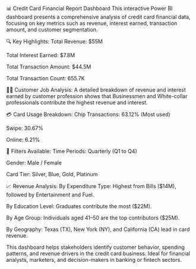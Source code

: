 📊 Credit Card Financial Report Dashboard
This interactive Power BI dashboard presents a comprehensive analysis of credit card financial data, focusing on key metrics such as revenue, interest earned, transaction amount, and customer segmentation.

🔍 Key Highlights:
Total Revenue: $55M

Total Interest Earned: $7.8M

Total Transaction Amount: $44.5M

Total Transaction Count: 655.7K

🧑‍💼 Customer Job Analysis:
A detailed breakdown of revenue and interest earned by customer profession shows that Businessmen and White-collar professionals contribute the highest revenue and interest.

💳 Card Usage Breakdown:
Chip Transactions: 
63.12% (Most used)

Swipe: 30.67%

Online: 6.21%

📅 Filters Available:
Time Periods: Quarterly (Q1 to Q4)

Gender: Male / Female

Card Tier: Silver, Blue, Gold, Platinum

📈 Revenue Analysis:
By Expenditure Type: Highest from Bills ($14M), followed by Entertainment and Fuel.

By Education Level: Graduates contribute the most ($22M).

By Age Group: Individuals aged 41–50 are the top contributors ($25M).

By Geography: Texas (TX), New York (NY), and California (CA) lead in card revenue.

This dashboard helps stakeholders identify customer behavior, spending patterns, and revenue drivers in the credit card business. Ideal for financial analysts, marketers, and decision-makers in banking or fintech sectors.
